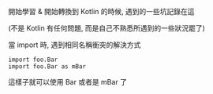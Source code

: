 開始學習 & 開始轉換到 Kotlin 的時候, 遇到的一些坑記錄在這

(不是 Kotlin 有任何問題, 而是自己不熟悉所遇到的一些狀況罷了)

當 import 時, 遇到相同名稱衝突的解決方式
```
import foo.Bar
import foo.Bar as mBar
```
這樣子就可以使用 Bar 或者是 mBar 了




